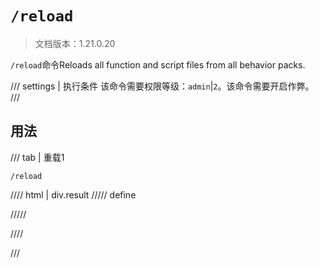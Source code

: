 # `/reload`

> 文档版本：1.21.0.20

`/reload`命令Reloads all function and script files from all behavior packs.

/// settings | 执行条件
该命令需要权限等级：`admin`|`2`。该命令需要开启作弊。
///

## 用法

/// tab | 重载1
```mcfunction
/reload
```

//// html | div.result
///// define

/////

////

///
